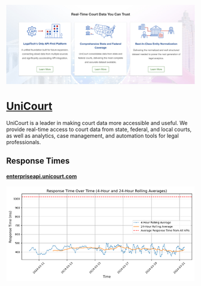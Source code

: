 [![Visit UniCourt](imagePreview.png)](https://unicourt.com)

# [UniCourt](https://unicourt.com)

UniCourt is a leader in making court data more accessible and useful. We provide real-time access to court data from state, federal, and local courts, as well as analytics, case management, and automation tools for legal professionals.

## Response Times

#### [enterpriseapi.unicourt.com](https://enterpriseapi.unicourt.com)

![enterpriseapi.unicourt.com](response-time-charts/enterpriseapi.unicourt.com.png)
